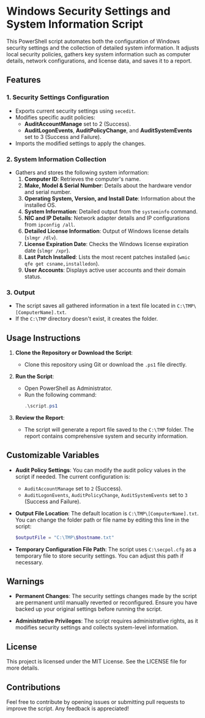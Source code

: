# Windows Security Settings and System Information Script

This PowerShell script automates both the configuration of Windows security settings and the collection of detailed system information. It adjusts local security policies, gathers key system information such as computer details, network configurations, and license data, and saves it to a report.

## Features

### 1. **Security Settings Configuration**
   - Exports current security settings using `secedit`.
   - Modifies specific audit policies:
     - **AuditAccountManage** set to 2 (Success).
     - **AuditLogonEvents**, **AuditPolicyChange**, and **AuditSystemEvents** set to 3 (Success and Failure).
   - Imports the modified settings to apply the changes.
   
### 2. **System Information Collection**
   - Gathers and stores the following system information:
     1. **Computer ID**: Retrieves the computer's name.
     2. **Make, Model & Serial Number**: Details about the hardware vendor and serial number.
     3. **Operating System, Version, and Install Date**: Information about the installed OS.
     4. **System Information**: Detailed output from the `systeminfo` command.
     5. **NIC and IP Details**: Network adapter details and IP configurations from `ipconfig /all`.
     6. **Detailed License Information**: Output of Windows license details (`slmgr /dlv`).
     7. **License Expiration Date**: Checks the Windows license expiration date (`slmgr /xpr`).
     8. **Last Patch Installed**: Lists the most recent patches installed (`wmic qfe get csname,installedon`).
     9. **User Accounts**: Displays active user accounts and their domain status.

### 3. **Output**
   - The script saves all gathered information in a text file located in `C:\TMP\[ComputerName].txt`.
   - If the `C:\TMP` directory doesn't exist, it creates the folder.

## Usage Instructions

1. **Clone the Repository or Download the Script**:
   - Clone this repository using Git or download the `.ps1` file directly.

2. **Run the Script**:
   - Open PowerShell as Administrator.
   - Run the following command:
     ```powershell
     .\script.ps1
     ```

3. **Review the Report**:
   - The script will generate a report file saved to the `C:\TMP` folder. The report contains comprehensive system and security information.

## Customizable Variables

- **Audit Policy Settings**: You can modify the audit policy values in the script if needed. The current configuration is:
  - `AuditAccountManage` set to `2` (Success).
  - `AuditLogonEvents`, `AuditPolicyChange`, `AuditSystemEvents` set to `3` (Success and Failure).

- **Output File Location**: The default location is `C:\TMP\[ComputerName].txt`. You can change the folder path or file name by editing this line in the script:
  ```powershell
  $outputFile = "C:\TMP\$hostname.txt"
  ```

- **Temporary Configuration File Path**: The script uses `C:\secpol.cfg` as a temporary file to store security settings. You can adjust this path if necessary.

## Warnings

- **Permanent Changes**: The security settings changes made by the script are permanent until manually reverted or reconfigured. Ensure you have backed up your original settings before running the script.

- **Administrative Privileges**: The script requires administrative rights, as it modifies security settings and collects system-level information.

## License
This project is licensed under the MIT License. See the LICENSE file for more details.

## Contributions
Feel free to contribute by opening issues or submitting pull requests to improve the script. Any feedback is appreciated!
